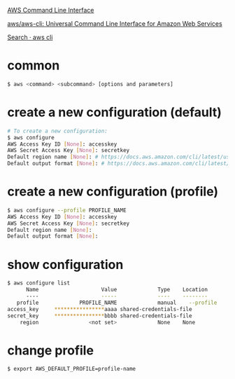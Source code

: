 [AWS Command Line Interface](https://aws.amazon.com/cli/?nc1=h_ls)

[aws/aws-cli: Universal Command Line Interface for Amazon Web Services](https://github.com/aws/aws-cli)

[Search · aws cli](https://gist.github.com/search?q=aws+cli)

# common

```sh
$ aws <command> <subcommand> [options and parameters]
```

# create a new configuration (default)

```sh
# To create a new configuration:
$ aws configure
AWS Access Key ID [None]: accesskey
AWS Secret Access Key [None]: secretkey
Default region name [None]: # https://docs.aws.amazon.com/cli/latest/userguide/cli-configure-quickstart.html#cli-configure-quickstart-region
Default output format [None]: # https://docs.aws.amazon.com/cli/latest/userguide/cli-configure-quickstart.html#cli-configure-quickstart-format
```


# create a new configuration (profile)

```sh
$ aws configure --profile PROFILE_NAME
AWS Access Key ID [None]: accesskey
AWS Secret Access Key [None]: secretkey
Default region name [None]:
Default output format [None]:
```

# show configuration

```sh
$ aws configure list
      Name                    Value             Type    Location
      ----                    -----             ----    --------
   profile             PROFILE_NAME             manual    --profile
access_key     ****************aaaa shared-credentials-file
secret_key     ****************bbbb shared-credentials-file
    region                <not set>             None    None
```

# change profile

```sh
$ export AWS_DEFAULT_PROFILE=profile-name
```

